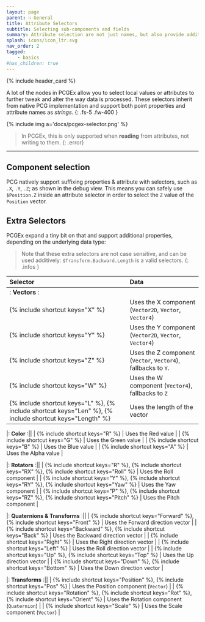 ```yaml
---
layout: page
parent: ∷ General
title: Attribute Selectors
subtitle: Selecting sub-components and fields
summary: Attribute selection are not just names, but also provide additional way to select more specific data from a given attribute.
splash: icons/icon_ltr.svg
nav_order: 2
tagged:
    - basics
#has_children: true
---
```


{% include header_card %}

A lot of the nodes in PCGEx allow you to select local values or attributes to further tweak and alter the way data is processed. These selectors inherit from native PCG implementation and support both point properties and attribute names as *strings*.
{: .fs-5 .fw-400 } 

{% include img a='docs/pcgex-selector.png' %} 

> In PCGEx, this is only supported when **reading** from attributes, not writing to them.
{: .error}

---
## Component selection

PCG natively support suffixing properties & attribute with selectors, such as `.X`, `.Y`, `.Z`; as shown in the debug view. This means you can safely use `$Position.Z` inside an attribute selector in order to select the `Z` value of the `Position` vector.

## Extra Selectors
PCGEx expand a tiny bit on that and support additional properties, depending on the underlying data type:

> Note that these extra selectors are not case sensitive, and can be used additively: `$Transform.Backward.Length` is a valid selectors.
{: .infos }

| Selector       | Data          |
|:-------------|:------------------|
|: **Vectors** :||
| {% include shortcut keys="X" %}           | Uses the X component (`Vector2D`, `Vector`, `Vector4`) |
| {% include shortcut keys="Y" %}           | Uses the Y component (`Vector2D`, `Vector`, `Vector4`) |
| {% include shortcut keys="Z" %}           | Uses the Z component (`Vector`, `Vector4`), fallbacks to `Y`. |
| {% include shortcut keys="W" %}           | Uses the W component (`Vector4`), fallbacks to `Z` |
| {% include shortcut keys="L" %}, {% include shortcut keys="Len" %}, {% include shortcut keys="Length" %}           | Uses the length of the vector |

|: **Color** :||
| {% include shortcut keys="R" %}           | Uses the Red value |
| {% include shortcut keys="G" %}           | Uses the Green value |
| {% include shortcut keys="B" %}           | Uses the Blue value |
| {% include shortcut keys="A" %}           | Uses the Alpha value |

|: **Rotators** :||
| {% include shortcut keys="R" %}, {% include shortcut keys="RX" %}, {% include shortcut keys="Roll" %}          | Uses the Roll component |
| {% include shortcut keys="Y" %}, {% include shortcut keys="RY" %}, {% include shortcut keys="Yaw" %}          | Uses the Yaw component |
| {% include shortcut keys="P" %}, {% include shortcut keys="RZ" %}, {% include shortcut keys="Pitch" %}           | Uses the Pitch component |

|: **Quaternions & Transforms** :||
| {% include shortcut keys="Forward" %}, {% include shortcut keys="Front" %}           | Uses the Forward direction vector |
| {% include shortcut keys="Backward" %}, {% include shortcut keys="Back" %}           | Uses the Backward direction vector |
| {% include shortcut keys="Right" %}           | Uses the Right direction vector |
| {% include shortcut keys="Left" %}           | Uses the Roll direction vector |
| {% include shortcut keys="Up" %}, {% include shortcut keys="Top" %}           | Uses the Up direction vector |
| {% include shortcut keys="Down" %}, {% include shortcut keys="Bottom" %}           | Uses the Down direction vector |

|: **Transforms** :||
| {% include shortcut keys="Position" %}, {% include shortcut keys="Pos" %}          | Uses the Position component (`Vector`) |
| {% include shortcut keys="Rotation" %}, {% include shortcut keys="Rot" %}, {% include shortcut keys="Orient" %}         | Uses the Rotation component (`Quaternion`) |
| {% include shortcut keys="Scale" %}           | Uses the Scale component (`Vector`) |
